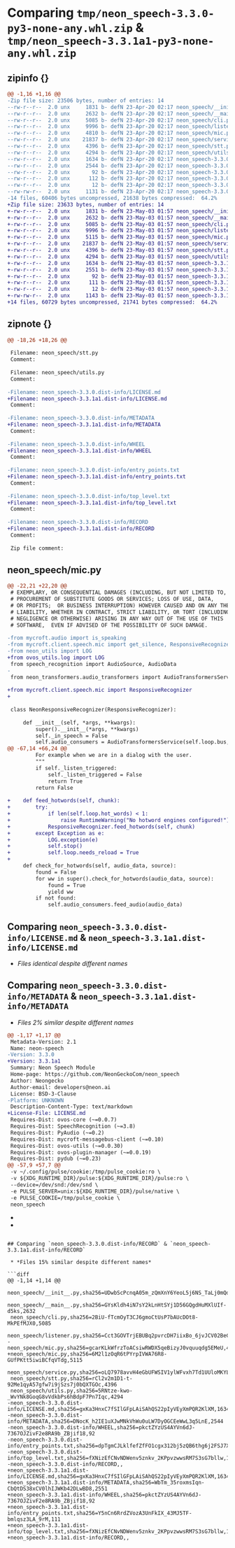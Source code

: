 # Comparing `tmp/neon_speech-3.3.0-py3-none-any.whl.zip` & `tmp/neon_speech-3.3.1a1-py3-none-any.whl.zip`

## zipinfo {}

```diff
@@ -1,16 +1,16 @@
-Zip file size: 23506 bytes, number of entries: 14
--rw-r--r--  2.0 unx     1831 b- defN 23-Apr-20 02:17 neon_speech/__init__.py
--rw-r--r--  2.0 unx     2632 b- defN 23-Apr-20 02:17 neon_speech/__main__.py
--rw-r--r--  2.0 unx     5085 b- defN 23-Apr-20 02:17 neon_speech/cli.py
--rw-r--r--  2.0 unx     9996 b- defN 23-Apr-20 02:17 neon_speech/listener.py
--rw-r--r--  2.0 unx     4810 b- defN 23-Apr-20 02:17 neon_speech/mic.py
--rw-r--r--  2.0 unx    21837 b- defN 23-Apr-20 02:17 neon_speech/service.py
--rw-r--r--  2.0 unx     4396 b- defN 23-Apr-20 02:17 neon_speech/stt.py
--rw-r--r--  2.0 unx     4294 b- defN 23-Apr-20 02:17 neon_speech/utils.py
--rw-r--r--  2.0 unx     1634 b- defN 23-Apr-20 02:17 neon_speech-3.3.0.dist-info/LICENSE.md
--rw-r--r--  2.0 unx     2544 b- defN 23-Apr-20 02:17 neon_speech-3.3.0.dist-info/METADATA
--rw-r--r--  2.0 unx       92 b- defN 23-Apr-20 02:17 neon_speech-3.3.0.dist-info/WHEEL
--rw-r--r--  2.0 unx      112 b- defN 23-Apr-20 02:17 neon_speech-3.3.0.dist-info/entry_points.txt
--rw-r--r--  2.0 unx       12 b- defN 23-Apr-20 02:17 neon_speech-3.3.0.dist-info/top_level.txt
--rw-rw-r--  2.0 unx     1131 b- defN 23-Apr-20 02:17 neon_speech-3.3.0.dist-info/RECORD
-14 files, 60406 bytes uncompressed, 21638 bytes compressed:  64.2%
+Zip file size: 23633 bytes, number of entries: 14
+-rw-r--r--  2.0 unx     1831 b- defN 23-May-03 01:57 neon_speech/__init__.py
+-rw-r--r--  2.0 unx     2632 b- defN 23-May-03 01:57 neon_speech/__main__.py
+-rw-r--r--  2.0 unx     5085 b- defN 23-May-03 01:57 neon_speech/cli.py
+-rw-r--r--  2.0 unx     9996 b- defN 23-May-03 01:57 neon_speech/listener.py
+-rw-r--r--  2.0 unx     5115 b- defN 23-May-03 01:57 neon_speech/mic.py
+-rw-r--r--  2.0 unx    21837 b- defN 23-May-03 01:57 neon_speech/service.py
+-rw-r--r--  2.0 unx     4396 b- defN 23-May-03 01:57 neon_speech/stt.py
+-rw-r--r--  2.0 unx     4294 b- defN 23-May-03 01:57 neon_speech/utils.py
+-rw-r--r--  2.0 unx     1634 b- defN 23-May-03 01:57 neon_speech-3.3.1a1.dist-info/LICENSE.md
+-rw-r--r--  2.0 unx     2551 b- defN 23-May-03 01:57 neon_speech-3.3.1a1.dist-info/METADATA
+-rw-r--r--  2.0 unx       92 b- defN 23-May-03 01:57 neon_speech-3.3.1a1.dist-info/WHEEL
+-rw-r--r--  2.0 unx      111 b- defN 23-May-03 01:57 neon_speech-3.3.1a1.dist-info/entry_points.txt
+-rw-r--r--  2.0 unx       12 b- defN 23-May-03 01:57 neon_speech-3.3.1a1.dist-info/top_level.txt
+-rw-rw-r--  2.0 unx     1143 b- defN 23-May-03 01:57 neon_speech-3.3.1a1.dist-info/RECORD
+14 files, 60729 bytes uncompressed, 21741 bytes compressed:  64.2%
```

## zipnote {}

```diff
@@ -18,26 +18,26 @@
 
 Filename: neon_speech/stt.py
 Comment: 
 
 Filename: neon_speech/utils.py
 Comment: 
 
-Filename: neon_speech-3.3.0.dist-info/LICENSE.md
+Filename: neon_speech-3.3.1a1.dist-info/LICENSE.md
 Comment: 
 
-Filename: neon_speech-3.3.0.dist-info/METADATA
+Filename: neon_speech-3.3.1a1.dist-info/METADATA
 Comment: 
 
-Filename: neon_speech-3.3.0.dist-info/WHEEL
+Filename: neon_speech-3.3.1a1.dist-info/WHEEL
 Comment: 
 
-Filename: neon_speech-3.3.0.dist-info/entry_points.txt
+Filename: neon_speech-3.3.1a1.dist-info/entry_points.txt
 Comment: 
 
-Filename: neon_speech-3.3.0.dist-info/top_level.txt
+Filename: neon_speech-3.3.1a1.dist-info/top_level.txt
 Comment: 
 
-Filename: neon_speech-3.3.0.dist-info/RECORD
+Filename: neon_speech-3.3.1a1.dist-info/RECORD
 Comment: 
 
 Zip file comment:
```

## neon_speech/mic.py

```diff
@@ -22,21 +22,20 @@
 # EXEMPLARY, OR CONSEQUENTIAL DAMAGES (INCLUDING, BUT NOT LIMITED TO,
 # PROCUREMENT OF SUBSTITUTE GOODS OR SERVICES; LOSS OF USE, DATA,
 # OR PROFITS;  OR BUSINESS INTERRUPTION) HOWEVER CAUSED AND ON ANY THEORY OF
 # LIABILITY, WHETHER IN CONTRACT, STRICT LIABILITY, OR TORT (INCLUDING
 # NEGLIGENCE OR OTHERWISE) ARISING IN ANY WAY OUT OF THE USE OF THIS
 # SOFTWARE,  EVEN IF ADVISED OF THE POSSIBILITY OF SUCH DAMAGE.
 
-from mycroft.audio import is_speaking
-from mycroft.client.speech.mic import get_silence, ResponsiveRecognizer
-from neon_utils import LOG
+from ovos_utils.log import LOG
 from speech_recognition import AudioSource, AudioData
-
 from neon_transformers.audio_transformers import AudioTransformersService
 
+from mycroft.client.speech.mic import ResponsiveRecognizer
+
 
 class NeonResponsiveRecognizer(ResponsiveRecognizer):
 
     def __init__(self, *args, **kwargs):
         super().__init__(*args, **kwargs)
         self._in_speech = False
         self.audio_consumers = AudioTransformersService(self.loop.bus,
@@ -67,14 +66,24 @@
         For example when we are in a dialog with the user.
         """
         if self._listen_triggered:
             self._listen_triggered = False
             return True
         return False
 
+    def feed_hotwords(self, chunk):
+        try:
+            if len(self.loop.hot_words) < 1:
+                raise RuntimeWarning("No hotword engines configured!")
+            ResponsiveRecognizer.feed_hotwords(self, chunk)
+        except Exception as e:
+            LOG.exception(e)
+            self.stop()
+            self.loop.needs_reload = True
+
     def check_for_hotwords(self, audio_data, source):
         found = False
         for ww in super().check_for_hotwords(audio_data, source):
             found = True
             yield ww
         if not found:
             self.audio_consumers.feed_audio(audio_data)
```

## Comparing `neon_speech-3.3.0.dist-info/LICENSE.md` & `neon_speech-3.3.1a1.dist-info/LICENSE.md`

 * *Files identical despite different names*

## Comparing `neon_speech-3.3.0.dist-info/METADATA` & `neon_speech-3.3.1a1.dist-info/METADATA`

 * *Files 2% similar despite different names*

```diff
@@ -1,17 +1,17 @@
 Metadata-Version: 2.1
 Name: neon-speech
-Version: 3.3.0
+Version: 3.3.1a1
 Summary: Neon Speech Module
 Home-page: https://github.com/NeonGeckoCom/neon_speech
 Author: Neongecko
 Author-email: developers@neon.ai
 License: BSD-3-Clause
-Platform: UNKNOWN
 Description-Content-Type: text/markdown
+License-File: LICENSE.md
 Requires-Dist: ovos-core (~=0.0.7)
 Requires-Dist: SpeechRecognition (~=3.8)
 Requires-Dist: PyAudio (~=0.2)
 Requires-Dist: mycroft-messagebus-client (~=0.10)
 Requires-Dist: ovos-utils (~=0.0.30)
 Requires-Dist: ovos-plugin-manager (~=0.0.19)
 Requires-Dist: pydub (~=0.23)
@@ -57,9 +57,7 @@
 -v ~/.config/pulse/cookie:/tmp/pulse_cookie:ro \
 -v ${XDG_RUNTIME_DIR}/pulse:${XDG_RUNTIME_DIR}/pulse:ro \
 --device=/dev/snd:/dev/snd \
 -e PULSE_SERVER=unix:${XDG_RUNTIME_DIR}/pulse/native \
 -e PULSE_COOKIE=/tmp/pulse_cookie \
 neon_speech
 ```
-
-
```

## Comparing `neon_speech-3.3.0.dist-info/RECORD` & `neon_speech-3.3.1a1.dist-info/RECORD`

 * *Files 15% similar despite different names*

```diff
@@ -1,14 +1,14 @@
 neon_speech/__init__.py,sha256=UDwbScPcnqA05m_zQmXnY6YeoL5j6NS_TaLj0mQdU_8,1831
 neon_speech/__main__.py,sha256=GYsKldh4iN7sY2kLnHtSYj1D56GQgdHuMXlUIf-d5ks,2632
 neon_speech/cli.py,sha256=2BiU-fTcmOyT3CJ6gmoCtUsP7bAUcDOt8-MkPEfMJX0,5085
 neon_speech/listener.py,sha256=Cct3GOVTrjEBUBq2pvrcDH7iixBo_6jvJCV02BeCwNE,9996
-neon_speech/mic.py,sha256=gcarKLkWfrzToACsiwRWDX5qeBizyJ0vquuqdg5EMeU,4810
+neon_speech/mic.py,sha256=6M2l1zOqR6tPYrpIVWA76R8-GUfPKtt5iwiBCfqVTdg,5115
 neon_speech/service.py,sha256=oLQ7978avvH4eGbUFWSIV1ylWFvxh7Td1UUloMKYLrk,21837
 neon_speech/stt.py,sha256=rCl2v2m1D1-t-92Me1qyA57gfw7i9jSzs7j0bQXTGOc,4396
 neon_speech/utils.py,sha256=5RNtze-kwo-_WvYNk8GoqG8vVdkbPs6hBdpF7Pn7Iqc,4294
-neon_speech-3.3.0.dist-info/LICENSE.md,sha256=gxKa3HnxC7fSIlGFpLAiSAhQS22pIyVEyXmPQR2KlXM,1634
-neon_speech-3.3.0.dist-info/METADATA,sha256=DNocK_h2IE1uXJwMNkVhWu0uLW7DyOGCEeWwL3q5LnE,2544
-neon_speech-3.3.0.dist-info/WHEEL,sha256=pkctZYzUS4AYVn6dJ-7367OJZivF2e8RA9b_ZBjif18,92
-neon_speech-3.3.0.dist-info/entry_points.txt,sha256=dpTgmCJLklfefZfFO1cgx312bj5zQB6thg6j2FSJ7Xg,112
-neon_speech-3.3.0.dist-info/top_level.txt,sha256=fXNizEfCNvNDWenv5znkv_2KPpvzwwsRM7S3sG7bllw,12
-neon_speech-3.3.0.dist-info/RECORD,,
+neon_speech-3.3.1a1.dist-info/LICENSE.md,sha256=gxKa3HnxC7fSIlGFpLAiSAhQS22pIyVEyXmPQR2KlXM,1634
+neon_speech-3.3.1a1.dist-info/METADATA,sha256=WbTm_35roxmsIqn-CbQtDS38xCV0lhIJWKb42DLwBD8,2551
+neon_speech-3.3.1a1.dist-info/WHEEL,sha256=pkctZYzUS4AYVn6dJ-7367OJZivF2e8RA9b_ZBjif18,92
+neon_speech-3.3.1a1.dist-info/entry_points.txt,sha256=Y5nCn6RrdZVozA3UnFkIX_43MJ5TF-bmlqsz3LA_9rM,111
+neon_speech-3.3.1a1.dist-info/top_level.txt,sha256=fXNizEfCNvNDWenv5znkv_2KPpvzwwsRM7S3sG7bllw,12
+neon_speech-3.3.1a1.dist-info/RECORD,,
```

